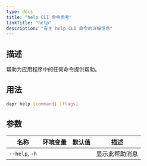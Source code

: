 ```yaml
---
type: docs
title: "help CLI 命令参考"
linkTitle: "help"
description: "有关 help CLI 命令的详细信息"
---
```


## 描述

帮助为应用程序中的任何命令提供帮助。

## 用法

```bash
dapr help [command] [flags]
```

## 参数

| 名称             | 环境变量 | 默认值 | 描述      |
| -------------- | ---- | --- | ------- |
| `--help`, `-h` |      |     | 显示此帮助消息 |
